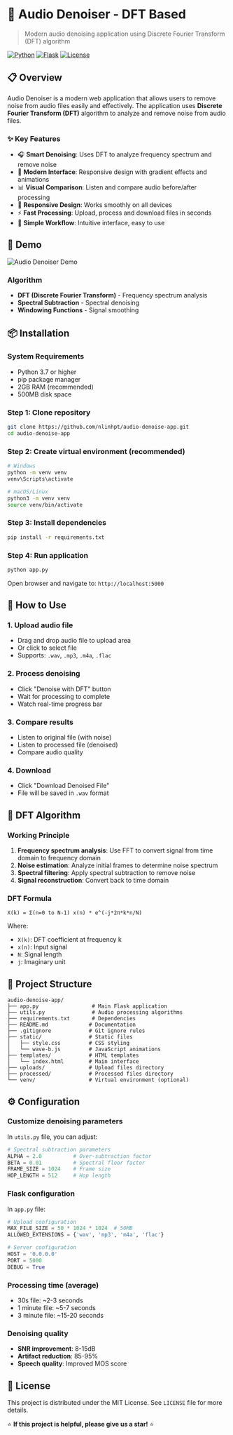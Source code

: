 # 🎵 Audio Denoiser - DFT Based

> Modern audio denoising application using Discrete Fourier Transform (DFT) algorithm

[![Python](https://img.shields.io/badge/Python-3.7+-blue.svg)](https://python.org)
[![Flask](https://img.shields.io/badge/Flask-2.0+-green.svg)](https://flask.palletsprojects.com/)
[![License](https://img.shields.io/badge/License-MIT-yellow.svg)](LICENSE)

## 📋 Overview

Audio Denoiser is a modern web application that allows users to remove noise from audio files easily and effectively. The application uses **Discrete Fourier Transform (DFT)** algorithm to analyze and remove noise from audio files.

### ✨ Key Features

- 🎧 **Smart Denoising**: Uses DFT to analyze frequency spectrum and remove noise
- 🎨 **Modern Interface**: Responsive design with gradient effects and animations
- 📊 **Visual Comparison**: Listen and compare audio before/after processing
- 📱 **Responsive Design**: Works smoothly on all devices
- ⚡ **Fast Processing**: Upload, process and download files in seconds
- 🔄 **Simple Workflow**: Intuitive interface, easy to use

## 🚀 Demo

![Audio Denoiser Demo](demo-screenshot.png)

### Algorithm
- **DFT (Discrete Fourier Transform)** - Frequency spectrum analysis
- **Spectral Subtraction** - Spectral denoising
- **Windowing Functions** - Signal smoothing

## 📦 Installation

### System Requirements
- Python 3.7 or higher
- pip package manager
- 2GB RAM (recommended)
- 500MB disk space

### Step 1: Clone repository
```bash
git clone https://github.com/nlinhpt/audio-denoise-app.git
cd audio-denoise-app
```

### Step 2: Create virtual environment (recommended)
```bash
# Windows
python -m venv venv
venv\Scripts\activate

# macOS/Linux
python3 -m venv venv
source venv/bin/activate
```

### Step 3: Install dependencies
```bash
pip install -r requirements.txt
```

### Step 4: Run application
```bash
python app.py
```

Open browser and navigate to: `http://localhost:5000`

## 🎯 How to Use

### 1. Upload audio file
- Drag and drop audio file to upload area
- Or click to select file
- Supports: `.wav`, `.mp3`, `.m4a`, `.flac`

### 2. Process denoising
- Click "Denoise with DFT" button
- Wait for processing to complete
- Watch real-time progress bar

### 3. Compare results
- Listen to original file (with noise)
- Listen to processed file (denoised)
- Compare audio quality

### 4. Download
- Click "Download Denoised File"
- File will be saved in `.wav` format

## 🔬 DFT Algorithm

### Working Principle

1. **Frequency spectrum analysis**: Use FFT to convert signal from time domain to frequency domain
2. **Noise estimation**: Analyze initial frames to determine noise spectrum
3. **Spectral filtering**: Apply spectral subtraction to remove noise
4. **Signal reconstruction**: Convert back to time domain

### DFT Formula
```
X(k) = Σ(n=0 to N-1) x(n) * e^(-j*2π*k*n/N)
```

Where:
- `X(k)`: DFT coefficient at frequency k
- `x(n)`: Input signal
- `N`: Signal length
- `j`: Imaginary unit

## 📁 Project Structure

```
audio-denoise-app/
├── app.py                 # Main Flask application
├── utils.py               # Audio processing algorithms
├── requirements.txt       # Dependencies
├── README.md             # Documentation
├── .gitignore            # Git ignore rules
├── static/               # Static files
│   ├── style.css         # CSS styling
│   └── wave-b.js         # JavaScript animations
├── templates/            # HTML templates
│   └── index.html        # Main interface
├── uploads/              # Upload files directory
├── processed/            # Processed files directory
└── venv/                 # Virtual environment (optional)
```

## ⚙️ Configuration

### Customize denoising parameters

In `utils.py` file, you can adjust:

```python
# Spectral subtraction parameters
ALPHA = 2.0          # Over-subtraction factor
BETA = 0.01          # Spectral floor factor
FRAME_SIZE = 1024    # Frame size
HOP_LENGTH = 512     # Hop length
```

### Flask configuration

In `app.py` file:

```python
# Upload configuration
MAX_FILE_SIZE = 50 * 1024 * 1024  # 50MB
ALLOWED_EXTENSIONS = {'wav', 'mp3', 'm4a', 'flac'}

# Server configuration
HOST = '0.0.0.0'
PORT = 5000
DEBUG = True
```

### Processing time (average)
- 30s file: ~2-3 seconds
- 1 minute file: ~5-7 seconds  
- 3 minute file: ~15-20 seconds

### Denoising quality
- **SNR improvement**: 8-15dB
- **Artifact reduction**: 85-95%
- **Speech quality**: Improved MOS score


## 📝 License

This project is distributed under the MIT License. See `LICENSE` file for more details.
 
⭐ **If this project is helpful, please give us a star!** ⭐
